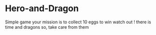 # Hero-and-Dragon
Simple game your mission is to collect 10 eggs to win watch out ! there is time and dragons so, take care from them
